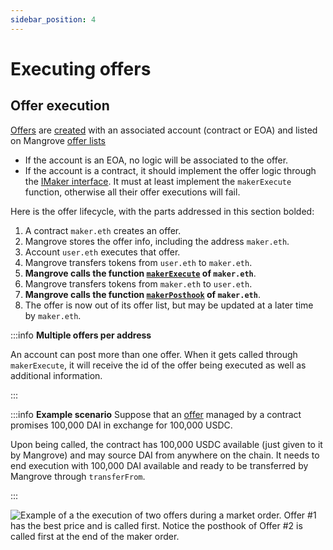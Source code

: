 ```yaml
---
sidebar_position: 4
---
```


# Executing offers

## Offer execution
<!---
Does it make sense to link both "Offers" and "created" to the same link? Why not only link on created?
-->
[Offers](reactive-offer) are [created](reactive-offer) with an associated account (contract or EOA) and listed on Mangrove [offer lists](../market.md)

* If the account is an EOA, no logic will be associated to the offer.
* If the account is a contract, it should implement the offer logic through the [IMaker interface](https://github.com/giry-dev/mangrove/blob/0414196f4c30fddc0e364bd245ed0131b3362078/packages/mangrove-solidity/contracts/MgvLib.sol#L217). It must at least implement the `makerExecute` function, otherwise all their offer executions will fail.

Here is the offer lifecycle, with the parts addressed in this section bolded:

1. A contract `maker.eth` creates an offer.
2. Mangrove stores the offer info, including the address `maker.eth`.
3. Account `user.eth` executes that offer.
4. Mangrove transfers tokens from `user.eth` to `maker.eth`.
5. **Mangrove calls the function **[**`makerExecute`**](maker-contract.mdx#offer-execution)** of `maker.eth`**.
6. Mangrove transfers tokens from `maker.eth` to `user.eth`.
7. **Mangrove calls the function **[**`makerPosthook`**](maker-contract.mdx#offer-post-hook)** of `maker.eth`**.
8. The offer is now out of its offer list, but may be updated at a later time by `maker.eth`.

:::info **Multiple offers per address**

An account can post more than one offer. When it gets called through `makerExecute`, it will receive the id of the offer being executed as well as additional information.

:::

:::info **Example scenario** Suppose that an [offer](reactive-offer) managed by a contract promises 100,000 DAI in exchange for 100,000 USDC.

Upon being called, the contract has 100,000 USDC available (just given to it by Mangrove) and may source DAI from anywhere on the chain. It needs to end execution with 100,000 DAI available and ready to be transferred by Mangrove through `transferFrom`.

:::

![Example of a the execution of two offers during a market order. Offer #1 has the best price and is called first. Notice the posthook of Offer #2 is called first at the end of the maker order.](@site/static/img/assets/execution.png)